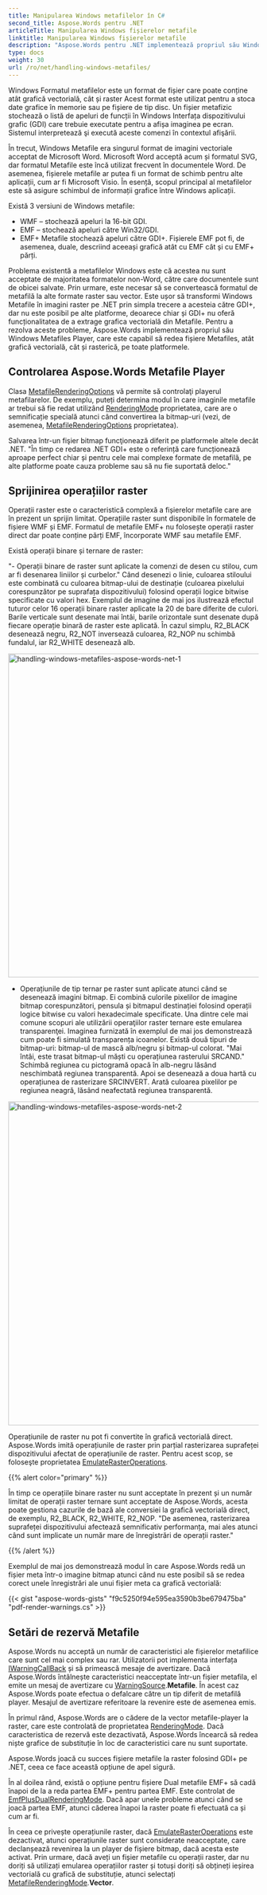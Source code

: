 ```yaml
---
title: Manipularea Windows metafilelor în C#
second_title: Aspose.Words pentru .NET
articleTitle: Manipularea Windows fișierelor metafile
linktitle: Manipularea Windows fișierelor metafile
description: "Aspose.Words pentru .NET implementează propriul său Windows metafila player pentru a reda fișiere în format metafila pe toate platformele și acceptă gestionarea caracteristicilor de bază ale metafilei și poate efectua o cădere înapoi către un alt tip de metafila player folosind C#."
type: docs
weight: 30
url: /ro/net/handling-windows-metafiles/
---
```


Windows Formatul metafilelor este un format de fișier care poate conține atât grafică vectorială, cât și raster Acest format este utilizat pentru a stoca date grafice în memorie sau pe fișiere de tip disc. Un fișier metafizic stochează o listă de apeluri de funcții în Windows Interfața dispozitivului grafic (GDI) care trebuie executate pentru a afișa imaginea pe ecran. Sistemul interpretează şi execută aceste comenzi în contextul afişării.

În trecut, Windows Metafile era singurul format de imagini vectoriale acceptat de Microsoft Word. Microsoft Word acceptă acum și formatul SVG, dar formatul Metafile este încă utilizat frecvent în documentele Word. De asemenea, fișierele metafile ar putea fi un format de schimb pentru alte aplicații, cum ar fi Microsoft Visio. În esență, scopul principal al metafilelor este să asigure schimbul de informații grafice între Windows aplicații.

Există 3 versiuni de Windows metafile:

- WMF – stochează apeluri la 16-bit GDI.
- EMF – stochează apeluri către Win32/GDI.
- EMF+ Metafile stochează apeluri către GDI+. Fișierele EMF pot fi, de asemenea, duale, descriind aceeași grafică atât cu EMF cât și cu EMF+ părți.

Problema existentă a metafilelor Windows este că acestea nu sunt acceptate de majoritatea formatelor non-Word, către care documentele sunt de obicei salvate. Prin urmare, este necesar să se convertească formatul de metafilă la alte formate raster sau vector. Este ușor să transformi Windows Metafile în imagini raster pe .NET prin simpla trecere a acesteia către GDI+, dar nu este posibil pe alte platforme, deoarece chiar și GDI+ nu oferă funcționalitatea de a extrage grafica vectorială din Metafile. Pentru a rezolva aceste probleme, Aspose.Words implementează propriul său Windows Metafiles Player, care este capabil să redea fișiere Metafiles, atât grafică vectorială, cât și rasterică, pe toate platformele.

## Controlarea Aspose.Words Metafile Player

Clasa [MetafileRenderingOptions](https://reference.aspose.com/words/net/aspose.words.saving/metafilerenderingoptions/) vă permite să controlaţi playerul metafilarelor. De exemplu, puteți determina modul în care imaginile metafile ar trebui să fie redat utilizând [RenderingMode](https://reference.aspose.com/words/net/aspose.words.saving/metafilerenderingoptions/renderingmode/) proprietatea, care are o semnificație specială atunci când convertirea la bitmap-uri (vezi, de asemenea, [MetafileRenderingOptions](https://reference.aspose.com/words/net/aspose.words.saving/imagesaveoptions/metafilerenderingoptions/) proprietatea).

Salvarea într-un fişier bitmap funcţionează diferit pe platformele altele decât .NET. "În timp ce redarea .NET GDI+ este o referință care funcționează aproape perfect chiar și pentru cele mai complexe formate de metafilă, pe alte platforme poate cauza probleme sau să nu fie suportată deloc."

## Sprijinirea operațiilor raster

Operații raster este o caracteristică complexă a fișierelor metafile care are în prezent un sprijin limitat. Operațiile raster sunt disponibile în formatele de fișiere WMF și EMF. Formatul de metafile EMF+ nu folosește operații raster direct dar poate conține părți EMF, încorporate WMF sau metafile EMF.

Există operații binare și ternare de raster:

"- Operații binare de raster sunt aplicate la comenzi de desen cu stilou, cum ar fi desenarea liniilor și curbelor." Când desenezi o linie, culoarea stiloului este combinată cu culoarea bitmap-ului de destinație (culoarea pixelului corespunzător pe suprafața dispozitivului) folosind operații logice bitwise specificate cu valori hex. Exemplul de imagine de mai jos ilustrează efectul tuturor celor 16 operații binare raster aplicate la 20 de bare diferite de culori. Barile verticale sunt desenate mai întâi, barile orizontale sunt desenate după fiecare operație binară de raster este aplicată. În cazul simplu, R2_BLACK desenează negru, R2_NOT inversează culoarea, R2_NOP nu schimbă fundalul, iar R2_WHITE desenează alb.

<img src="handling-windows-metafiles-1.png" alt="handling-windows-metafiles-aspose-words-net-1" style="width:650px"/>

- Operațiunile de tip ternar pe raster sunt aplicate atunci când se desenează imagini bitmap. Ei combină culorile pixelilor de imagine bitmap corespunzători, pensula și bitmapul destinației folosind operații logice bitwise cu valori hexadecimale specificate. Una dintre cele mai comune scopuri ale utilizării operaţiilor raster ternare este emularea transparenţei. Imaginea furnizată în exemplul de mai jos demonstrează cum poate fi simulată transparența icoanelor. Există două tipuri de bitmap-uri: bitmap-ul de mască alb/negru și bitmap-ul colorat. "Mai întâi, este trasat bitmap-ul măști cu operațiunea rasterului SRCAND." Schimbă regiunea cu pictogramă opacă în alb-negru lăsând neschimbată regiunea transparentă. Apoi se desenează a doua hartă cu operațiunea de rasterizare SRCINVERT. Arată culoarea pixelilor pe regiunea neagră, lăsând neafectată regiunea transparentă.

<img src="handling-windows-metafiles-2.png" alt="handling-windows-metafiles-aspose-words-net-2" style="width:650px"/>

Operațiunile de raster nu pot fi convertite în grafică vectorială direct. Aspose.Words imită operațiunile de raster prin parțial rasterizarea suprafeței dispozitivului afectat de operațiunile de raster. Pentru acest scop, se foloseşte proprietatea [EmulateRasterOperations](https://reference.aspose.com/words/net/aspose.words.saving/metafilerenderingoptions/emulaterasteroperations/).

{{% alert color="primary" %}}

În timp ce operațiile binare raster nu sunt acceptate în prezent și un număr limitat de operații raster ternare sunt acceptate de Aspose.Words, acesta poate gestiona cazurile de bază ale conversiei la grafică vectorială direct, de exemplu, R2_BLACK, R2_WHITE, R2_NOP. "De asemenea, rasterizarea suprafeței dispozitivului afectează semnificativ performanța, mai ales atunci când sunt implicate un număr mare de înregistrări de operații raster."

{{% /alert %}}

Exemplul de mai jos demonstrează modul în care Aspose.Words redă un fișier meta într-o imagine bitmap atunci când nu este posibil să se redea corect unele înregistrări ale unui fișier meta ca grafică vectorială:

{{< gist "aspose-words-gists" "f9c5250f94e595ea3590b3be679475ba" "pdf-render-warnings.cs" >}}

## Setări de rezervă Metafile

Aspose.Words nu acceptă un număr de caracteristici ale fișierelor metafilice care sunt cel mai complex sau rar. Utilizatorii pot implementa interfața [IWarningCallBack](https://reference.aspose.com/words/net/aspose.words/iwarningcallback/) și să primească mesaje de avertizare. Dacă Aspose.Words întâlnește caracteristici neacceptate într-un fișier metafila, el emite un mesaj de avertizare cu [WarningSource](https://reference.aspose.com/words/net/aspose.words/warningsource/).**Metafile**. În acest caz Aspose.Words poate efectua o defalcare către un tip diferit de metafilă player. Mesajul de avertizare referitoare la revenire este de asemenea emis.

În primul rând, Aspose.Words are o cădere de la vector metafile-player la raster, care este controlată de proprietatea [RenderingMode](https://reference.aspose.com/words/net/aspose.words.saving/metafilerenderingoptions/renderingmode/). Dacă caracteristica de rezervă este dezactivată, Aspose.Words încearcă să redea niște grafice de substituție în loc de caracteristici care nu sunt suportate.

Aspose.Words joacă cu succes fișiere metafile la raster folosind GDI+ pe .NET, ceea ce face această opțiune de apel sigură.

În al doilea rând, există o opțiune pentru fișiere Dual metafile EMF+ să cadă înapoi de la a reda partea EMF+ pentru partea EMF. Este controlat de [EmfPlusDualRenderingMode](https://reference.aspose.com/words/net/aspose.words.saving/metafilerenderingoptions/emfplusdualrenderingmode/). Dacă apar unele probleme atunci când se joacă partea EMF, atunci căderea înapoi la raster poate fi efectuată ca și cum ar fi.

În ceea ce privește operațiunile raster, dacă [EmulateRasterOperations](https://reference.aspose.com/words/net/aspose.words.saving/metafilerenderingoptions/emulaterasteroperations/) este dezactivat, atunci operațiunile raster sunt considerate neacceptate, care declanșează revenirea la un player de fișiere bitmap, dacă acesta este activat. Prin urmare, dacă aveți un fișier metafile cu operații raster, dar nu doriți să utilizați emularea operațiilor raster și totuși doriți să obțineți ieșirea vectorială cu grafică de substituție, atunci selectați [MetafileRenderingMode](https://reference.aspose.com/words/net/aspose.words.saving/metafilerenderingmode/).**Vector**.
